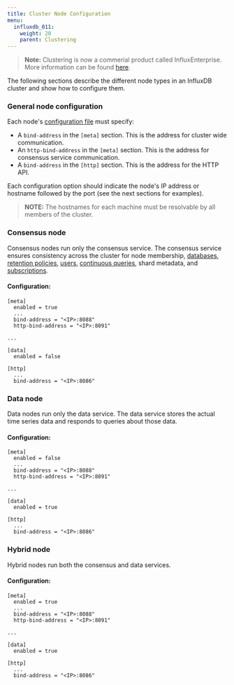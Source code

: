 ```yaml
---
title: Cluster Node Configuration
menu:
  influxdb_011:
    weight: 20
    parent: Clustering
---
```


> **Note:** Clustering is now a commerial product called InfluxEnterprise.
More information can be found [here](https://portal.influxdata.com/).

The following sections describe the different node types in an InfluxDB cluster and show how to configure them.

### General node configuration

Each node's [configuration file](/influxdb/v0.11/administration/config/) must specify:

* A `bind-address` in the `[meta]` section.
This is the address for cluster wide communication.
* An `http-bind-address` in the `[meta]` section.
This is the address for consensus service communication.
* A `bind-address` in the `[http]` section.
This is the address for the HTTP API.

Each configuration option should indicate the node's IP address or hostname followed by the port (see the next sections for examples).

> **NOTE:** The hostnames for each machine must be resolvable by all members of the cluster.

### Consensus node

Consensus nodes run only the consensus service.
The consensus service ensures consistency across the cluster for node membership, [databases](/influxdb/v0.11/concepts/glossary/#database), [retention policies](/influxdb/v0.11/concepts/glossary/#retention-policy-rp), [users](/influxdb/v0.11/concepts/glossary/#user), [continuous queries](/influxdb/v0.11/concepts/glossary/#continuous-query-cq), shard metadata, and [subscriptions](/influxdb/v0.11/query_language/spec/#create-subscription).

#### Configuration:
```
[meta]
  enabled = true 
  ...
  bind-address = "<IP>:8088"
  http-bind-address = "<IP>:8091"

...

[data]
  enabled = false 

[http]
  ...
  bind-address = "<IP>:8086"
```

### Data node

Data nodes run only the data service.
The data service stores the actual time series data and responds to queries about those data.

#### Configuration:
```
[meta]
  enabled = false 
  ...
  bind-address = "<IP>:8088"
  http-bind-address = "<IP>:8091"

...

[data]
  enabled = true 

[http]
  ...
  bind-address = "<IP>:8086"
```

### Hybrid node

Hybrid nodes run both the consensus and data services.

#### Configuration:
```
[meta]
  enabled = true 
  ...
  bind-address = "<IP>:8088"
  http-bind-address = "<IP>:8091"

...

[data]
  enabled = true 

[http]
  ...
  bind-address = "<IP>:8086"
```
